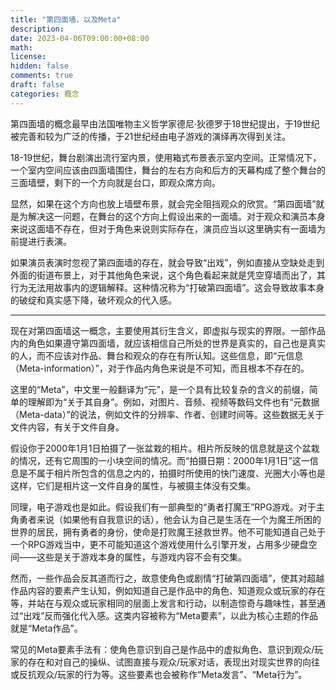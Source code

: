 ```yaml
---
title: "第四面墙，以及Meta"
description: 
date: 2023-04-06T09:00:00+08:00
math: 
license: 
hidden: false
comments: true
draft: false
categories: 概念
---
```


第四面墙的概念最早由法国唯物主义哲学家德尼·狄德罗于18世纪提出，于19世纪被完善和较为广泛的传播，于21世纪经由电子游戏的演绎再次得到关注。

18-19世纪，舞台剧演出流行室内景，使用箱式布景表示室内空间。正常情况下，一个室内空间应该由四面墙围住，舞台的左右方向和后方的天幕构成了整个舞台的三面墙壁，剩下的一个方向就是台口，即观众席方向。

显然，如果在这个方向也放上墙壁布景，就会完全阻挡观众的欣赏。“第四面墙”就是为解决这一问题，在舞台的这个方向上假设出来的一面墙。对于观众和演员本身来说这面墙不存在，但对于角色来说则实际存在，演员应当以这里确实有一面墙为前提进行表演。

如果演员表演时忽视了第四面墙的存在，就会导致“出戏”，例如直接从空缺处走到外面的街道布景上，对于其他角色来说，这个角色看起来就是凭空穿墙而出了，其行为无法用故事内的逻辑解释。这种情况称为“打破第四面墙”。这会导致故事本身的破绽和真实感下降，破坏观众的代入感。

---

现在对第四面墙这一概念，主要使用其衍生含义，即虚拟与现实的界限。一部作品内的角色如果遵守第四面墙，就应该相信自己所处的世界是真实的，自己也是真实的人，而不应该对作品、舞台和观众的存在有所认知。这些信息，即“元信息（Meta-information）”，对于作品内角色来说是不可知，而且根本不存在的。

这里的“Meta”，中文里一般翻译为“元”，是一个具有比较复杂的含义的前缀，简单的理解即为“关于其自身”。例如，对图片、音频、视频等数码文件也有“元数据（Meta-data）”的说法，例如文件的分辨率、作者、创建时间等。这些数据无关于文件内容，有关于文件自身。

假设你于2000年1月1日拍摄了一张盆栽的相片。相片所反映的信息就是这个盆栽的情况，还有它周围的一小块空间的情况。而“拍摄日期：2000年1月1日”这一信息是不属于相片所包含的信息之内的，拍摄时所使用的快门速度、光圈大小等也是这样，它们是相片这一文件自身的属性，与被摄主体没有交集。

同理，电子游戏也是如此。假设我们有一部典型的“勇者打魔王”RPG游戏。对于主角勇者来说（如果他有自我意识的话），他会认为自己是生活在一个为魔王所困的世界的居民，拥有勇者的身份，使命是打败魔王拯救世界。他不可能知道自己处于一个RPG游戏当中，更不可能知道这个游戏使用什么引擎开发，占用多少硬盘空间——这些是关于游戏本身的属性，与游戏内容不会有交集。

然而，一些作品会反其道而行之，故意使角色或剧情“打破第四面墙”，使其对超越作品内容的要素产生认知，例如知道自己是作品中的角色、知道观众或玩家的存在等，并站在与观众或玩家相同的层面上发言和行动，以制造惊奇与趣味性，甚至通过“出戏”反而强化代入感。这类内容被称为“Meta要素”，以此为核心主题的作品就是“Meta作品”。

常见的Meta要素手法有：使角色意识到自己是作品中的虚拟角色、意识到观众/玩家的存在和对自己的操纵、试图直接与观众/玩家对话，表现出对现实世界的向往或反抗观众/玩家的行为等。这些要素也会被称作“Meta发言”、“Meta行为”。